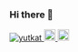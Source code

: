 ### Hi there 👋

<!--
**kensuke537/kensuke537** is a ✨ _special_ ✨ repository because its `README.md` (this file) appears on your GitHub profile.

Here are some ideas to get you started:

- 🔭 I’m currently working on ...
- 🌱 I’m currently learning ...
- 👯 I’m looking to collaborate on ...
- 🤔 I’m looking for help with ...
- 💬 Ask me about ...
- 📫 How to reach me: ...
- 😄 Pronouns: ...
- ⚡ Fun fact: ...
-->

<p align="left">
  <a href="https://github.com/kensuke537/kensuke537/">
    <img src="https://komarev.com/ghpvc/?username=kensuke537" alt="yutkat" />
  </a>
  <a href="http://twitter.com/kensuke537">
    <img height="20" src="https://img.shields.io/twitter/follow/kensuke537?label=Twitter&logo=twitter&style=flat" />
  </a>
  <a href="https://github.com/kensuke537">
    <img height="20" src="https://img.shields.io/github/followers/kensuke537?label=follow&logo=github&style=flat" />
  </a>
</p>
